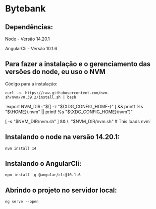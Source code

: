 # Bytebank

## Dependências:

Node - Versão 14.20.1

AngularCli - Versão 10.1.6

## Para fazer a instalação e o gerenciamento das versões do node, eu uso o NVM

Código para a instalação:

`curl -o- https://raw.githubusercontent.com/nvm-sh/nvm/v0.39.2/install.sh | bash`

`export NVM_DIR="$([ -z "${XDG_CONFIG_HOME-}" ] && printf %s "${HOME}/.nvm" || printf %s "${XDG_CONFIG_HOME}/nvm")"

[ -s "$NVM_DIR/nvm.sh" ] && \. "$NVM_DIR/nvm.sh" # This loads nvm`

## Instalando o node na versão 14.20.1:

`nvm install 14`

## Instalando o AngularCli:

`npm install -g @angular/cli@10.1.6`

## Abrindo o projeto no servidor local:

`ng serve --open`
